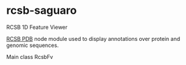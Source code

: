 # rcsb-saguaro

RCSB 1D Feature Viewer

<a href="https://www.rcsb.org">RCSB PDB</a> node module used to display annotations over protein and genomic sequences.

Main class RcsbFv

